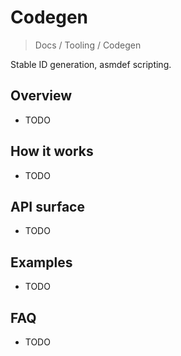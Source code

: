 # Codegen

> Docs / Tooling / Codegen

Stable ID generation, asmdef scripting.

## Overview

- TODO

## How it works

- TODO

## API surface

- TODO

## Examples

- TODO

## FAQ

- TODO
